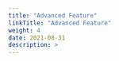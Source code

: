 ```yaml
---
title: "Advanced Feature"
linkTitle: "Advanced Feature"
weight: 4
date: 2021-08-31
description: >
---
```

